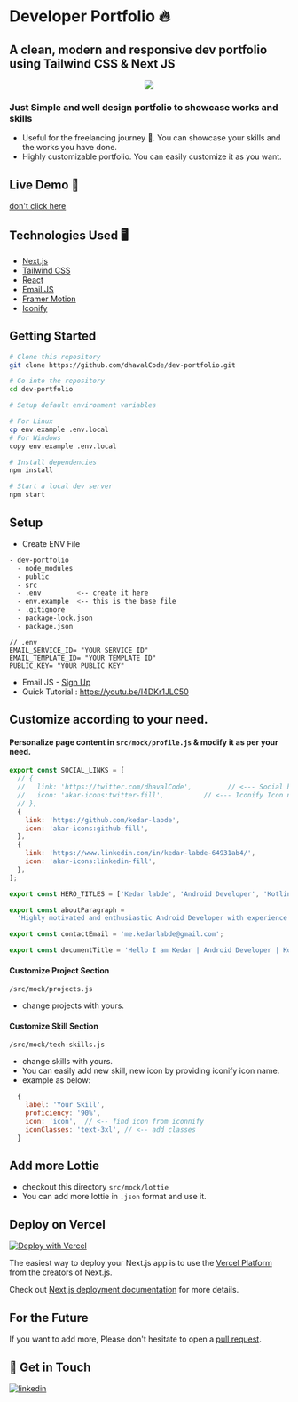 # Developer Portfolio 🔥 


## A clean, modern and responsive dev portfolio using Tailwind CSS & Next JS


<p align="center">
  <kbd>
    <img src="https://s9.gifyu.com/images/overview.gif"></img>
  </kbd>
</p>

### Just Simple and well design portfolio to showcase works and skills
 - Useful for the freelancing journey 🚀. You can showcase your skills and the works you have done.   
 - Highly customizable portfolio. You can easily customize it as you want.     

## Live Demo 🚀
[don't click here](https://dhavalcode.com)

## Technologies Used 🖥️

- [Next.js](https://nextjs.org/)
- [Tailwind CSS](https://tailwindcss.com/)
- [React](https://reactjs.org/)
- [Email JS](https://www.emailjs.com/)
- [Framer Motion](https://www.framer.com/motion/)
- [Iconify](https://iconify.design/)



## Getting Started

```bash
# Clone this repository
git clone https://github.com/dhavalCode/dev-portfolio.git

# Go into the repository
cd dev-portfolio

# Setup default environment variables

# For Linux
cp env.example .env.local
# For Windows
copy env.example .env.local

# Install dependencies
npm install

# Start a local dev server
npm start
```

## Setup 

- Create ENV File 

```bash
- dev-portfolio
  - node_modules
  - public
  - src
  - .env         <-- create it here
  - env.example  <-- this is the base file
  - .gitignore
  - package-lock.json
  - package.json
```

```env
// .env
EMAIL_SERVICE_ID= "YOUR SERVICE ID"
EMAIL_TEMPLATE_ID= "YOUR TEMPLATE ID"
PUBLIC_KEY= "YOUR PUBLIC KEY"
```
- Email JS - [Sign Up](https://dashboard.emailjs.com/sign-up)
- Quick Tutorial : https://youtu.be/I4DKr1JLC50



## Customize according to your need.

#### Personalize page content in `src/mock/profile.js` & modify it as per your need.

```javascript
export const SOCIAL_LINKS = [
  // {
  //   link: 'https://twitter.com/dhavalCode',         // <--- Social handle Link
  //   icon: 'akar-icons:twitter-fill',          // <--- Iconify Icon name
  // },
  {
    link: 'https://github.com/kedar-labde',
    icon: 'akar-icons:github-fill',
  },
  {
    link: 'https://www.linkedin.com/in/kedar-labde-64931ab4/',
    icon: 'akar-icons:linkedin-fill',
  },
];

export const HERO_TITLES = ['Kedar labde', 'Android Developer', 'Kotlin Enthusiast'];

export const aboutParagraph =
  'Highly motivated and enthusiastic Android Developer with experience in designing, developing and maintaining android applications using technologies such as Kotlin, Java. ';

export const contactEmail = 'me.kedarlabde@gmail.com';

export const documentTitle = 'Hello I am Kedar | Android Developer | Kotlin Enthusiast'


```

#### Customize Project Section

 `/src/mock/projects.js`
 
 - change projects with yours.

#### Customize Skill Section

 `/src/mock/tech-skills.js`
  
  - change skills with yours.
  - You can easily add new skill, new icon by providing iconify icon name.
  - example as below: 
```javascript
  {
    label: 'Your Skill',
    proficiency: '90%',
    icon: 'icon',  // <-- find icon from iconnify
    iconClasses: 'text-3xl', // <-- add classes
  }
```

## Add more Lottie
- checkout this directory `src/mock/lottie`
- You can add more lottie in `.json` format and use it. 


## Deploy on Vercel
[![Deploy with Vercel](https://vercel.com/button)](https://vercel.com/new/clone?repository-url=https%3A%2F%2Fgithub.com%kedar-labde%2Fdev-portfolio%2F)

The easiest way to deploy your Next.js app is to use the [Vercel Platform](https://vercel.com/new?utm_medium=default-template&filter=next.js&utm_source=create-next-app&utm_campaign=create-next-app-readme) from the creators of Next.js.

Check out [Next.js deployment documentation](https://nextjs.org/docs/deployment) for more details.


## For the Future
If you want to add more, Please don't hesitate to open a [pull request](https://github.com/kedar-labde/dev-portfolio/pulls).


##  👋 Get in Touch

[![linkedin](https://img.shields.io/badge/linkedin-0A66C2?style=for-the-badge&logo=linkedin&logoColor=white)](https://www.linkedin.com/in/kedar-labde-64931ab4/) 



